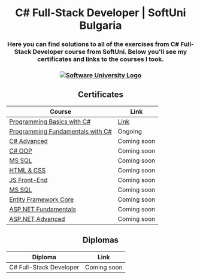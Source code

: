 # <h1 align="center"> C# Full-Stack Developer | SoftUni Bulgaria</h1>
<h3 align="center"> Here you can find solutions to all of the exercises from C# Full-Stack Developer course from SoftUni. Below you'll see my certificates and links to the courses I took.<h3>

<p align="center"><a href="https://softuni.bg/trainings/courses" rel="Courses"><img src="https://camo.githubusercontent.com/68ee2fe30ad94197718f8d43c3d768ec5ac1fccc1ea06c466a12030a3125c4a0/68747470733a2f2f63646e2e646973636f72646170702e636f6d2f6174746163686d656e74732f3937393130313834383336313337373931342f313037373138383532323332303037323730342f536f6674556e692d4c6f676f2d466c61742e706e67" alt="Software University Logo"></a></p>

<h2 align="center"> Certificates </h2>

<div align="center">
<tr>
<td>

| **Course**                                                            | **Link**                                                   |
| --------------------------------------------------------------------- | ---------------------------------------------------------- |
| <a href="https://softuni.bg/trainings/3999/programming-basics-with-csharp-march-2023" > Programming Basics with C# </a>         | <a href="https://softuni.bg/certificates/details/170341/6b5b4065"> Link</a> |
| <a href="https://softuni.bg/trainings/4094/programming-fundamentals-with-csharp-may-2023"> Programming Fundamentals with C# </a> | Ongoing |
| <a href="https://softuni.bg/courses/csharp-advanced"> C# Advanced </a>                                             | Coming soon |
| <a href="https://softuni.bg/courses/c-sharp-oop"> C# OOP </a>                                                      | Coming soon |
| <a href="https://softuni.bg/opencourses/ms-sql"> MS SQL </a>   | Coming soon |
| <a href="https://softuni.bg/opencourses/html-and-css"> HTML & CSS </a>   | Coming soon |
| <a href="https://softuni.bg/courses/js-front-end"> JS Front-End </a>                         | Coming soon |
| <a href="https://softuni.bg/opencourses/ms-sql"> MS SQL </a>                                     | Coming soon |
| <a href="https://softuni.bg/courses/entity-framework-core"> Entity Framework Core </a>                                          | Coming soon |
| <a href="https://softuni.bg/courses/csharp-web-basics"> ASP.NET Fundamentals </a>                                          | Coming soon |
| <a href="https://softuni.bg/courses/asp-net-core"> ASP.NET Advanced </a>                                          | Coming soon |

</td>
</tr>
</div>

<h2 align="center"> Diplomas </h2>
<div align="center"><td>

| **Diploma**      | **Link**                                                                    |
| ---------------- | --------------------------------------------------------------------------- |
| C# Full-Stack Developer | Coming soon |

</td></div>
